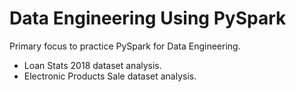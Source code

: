 # Data Engineering Using PySpark
Primary focus to practice PySpark for Data Engineering.

* Loan Stats 2018 dataset analysis.
* Electronic Products Sale dataset analysis.  